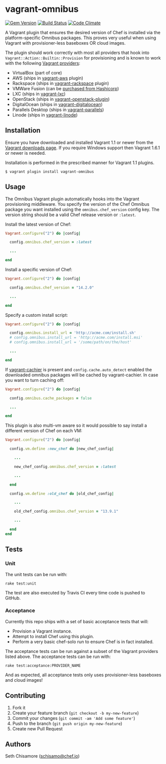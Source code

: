 # vagrant-omnibus

[![Gem Version](https://badge.fury.io/rb/vagrant-omnibus.svg)](https://rubygems.org/gems/vagrant-omnibus) [![Build Status](https://travis-ci.org/chef/vagrant-omnibus.svg?branch=master)](https://travis-ci.org/chef/vagrant-omnibus) [![Code Climate](https://codeclimate.com/github/chef/vagrant-omnibus.svg)](https://codeclimate.com/github/chef/vagrant-omnibus)

A Vagrant plugin that ensures the desired version of Chef is installed via the platform-specific Omnibus packages. This proves very useful when using Vagrant with provisioner-less baseboxes OR cloud images.

The plugin should work correctly with most all providers that hook into `Vagrant::Action::Builtin::Provision` for provisioning and is known to work with the following [Vagrant providers](https://www.vagrantup.com/docs/providers/index.html):

- VirtualBox (part of core)
- AWS (ships in [vagrant-aws](https://github.com/mitchellh/vagrant-aws) plugin)
- Rackspace (ships in [vagrant-rackspace](https://github.com/mitchellh/vagrant-rackspace) plugin)
- VMWare Fusion (can be [purchased from Hashicorp](https://www.vagrantup.com/vmware/))
- LXC (ships in [vagrant-lxc](https://github.com/fgrehm/vagrant-lxc))
- OpenStack (ships in [vagrant-openstack-plugin](https://github.com/cloudbau/vagrant-openstack-plugin))
- DigitalOcean (ships in [vagrant-digitalocean](https://github.com/smdahlen/vagrant-digitalocean))
- Parallels Desktop (ships in [vagrant-parallels](https://github.com/yshahin/vagrant-parallels))
- Linode (ships in [vagrant-linode](https://github.com/displague/vagrant-linode))

## Installation

Ensure you have downloaded and installed Vagrant 1.1 or newer from the [Vagrant downloads page](https://www.vagrantup.com/downloads.html). If you require Windows support then Vagrant 1.6.1 or newer is needed.

Installation is performed in the prescribed manner for Vagrant 1.1 plugins.

```
$ vagrant plugin install vagrant-omnibus
```

## Usage

The Omnibus Vagrant plugin automatically hooks into the Vagrant provisioning middleware. You specify the version of the Chef Omnibus package you want installed using the `omnibus.chef_version` config key. The version string should be a valid Chef release version or `:latest`.

Install the latest version of Chef:

```ruby
Vagrant.configure("2") do |config|

  config.omnibus.chef_version = :latest

  ...

end
```

Install a specific version of Chef:

```ruby
Vagrant.configure("2") do |config|

  config.omnibus.chef_version = "14.2.0"

  ...

end
```

Specify a custom install script:

```ruby
Vagrant.configure("2") do |config|

  config.omnibus.install_url = 'http://acme.com/install.sh'
  # config.omnibus.install_url = 'http://acme.com/install.msi'
  # config.omnibus.install_url = '/some/path/on/the/host'

  ...

end
```

If [vagrant-cachier](https://github.com/fgrehm/vagrant-cachier) is present and `config.cache.auto_detect` enabled the downloaded omnibus packages will be cached by vagrant-cachier. In case you want to turn caching off:

```ruby
Vagrant.configure("2") do |config|

  config.omnibus.cache_packages = false

  ...

end
```

This plugin is also multi-vm aware so it would possible to say install a different version of Chef on each VM:

```ruby
Vagrant.configure("2") do |config|

  config.vm.define :new_chef do |new_chef_config|

    ...

    new_chef_config.omnibus.chef_version = :latest

    ...

  end

  config.vm.define :old_chef do |old_chef_config|

    ...

    old_chef_config.omnibus.chef_version = "13.9.1"

    ...

  end
end
```

## Tests

### Unit

The unit tests can be run with:

```
rake test:unit
```

The test are also executed by Travis CI every time code is pushed to GitHub.

### Acceptance

Currently this repo ships with a set of basic acceptance tests that will:

- Provision a Vagrant instance.
- Attempt to install Chef using this plugin.
- Perform a very basic chef-solo run to ensure Chef is in fact installed.

The acceptance tests can be run against a subset of the Vagrant providers listed above. The acceptance tests can be run with:

```
rake test:acceptance:PROVIDER_NAME
```

And as expected, all acceptance tests only uses provisioner-less baseboxes and cloud images!

## Contributing

1. Fork it
2. Create your feature branch (`git checkout -b my-new-feature`)
3. Commit your changes (`git commit -am 'Add some feature'`)
4. Push to the branch (`git push origin my-new-feature`)
5. Create new Pull Request

## Authors

Seth Chisamore (schisamo@chef.io)
